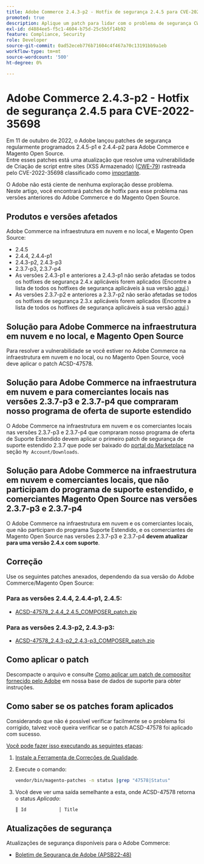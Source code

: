 ```yaml
---
title: Adobe Commerce 2.4.3-p2 - Hotfix de segurança 2.4.5 para CVE-2022-35698
promoted: true
description: Aplique um patch para lidar com o problema de segurança CWE-79 do Adobe Commerce 2.4.3-p2 - 2.4.5.
exl-id: d4884ee5-f5c1-4604-b75d-25c5b5f14b92
feature: Compliance, Security
role: Developer
source-git-commit: 0ad52eceb776b71604c4f467a70c13191bb9a1eb
workflow-type: tm+mt
source-wordcount: '500'
ht-degree: 0%

---
```


# Adobe Commerce 2.4.3-p2 - Hotfix de segurança 2.4.5 para CVE-2022-35698

Em 11 de outubro de 2022, o Adobe lançou patches de segurança regularmente programados 2.4.5-p1 e 2.4.4-p2 para Adobe Commerce e Magento Open Source.<br>
Entre esses patches está uma atualização que resolve uma vulnerabilidade de Criação de script entre sites (XSS Armazenado) ([CWE-79](https://cwe.mitre.org/data/definitions/79.html)) rastreada pelo CVE-2022-35698 classificado como [importante](https://helpx.adobe.com/security/severity-ratings.html).

O Adobe não está ciente de nenhuma exploração desse problema.<br>
Neste artigo, você encontrará patches de hotfix para esse problema nas versões anteriores do Adobe Commerce e do Magento Open Source.

## Produtos e versões afetados

Adobe Commerce na infraestrutura em nuvem e no local, e Magento Open Source:

* 2.4.5
* 2.4.4, 2.4.4-p1
* 2.4.3-p2, 2.4.3-p3
* 2.3.7-p3, 2.3.7-p4
* As versões 2.4.3-p1 e anteriores a 2.4.3-p1 não serão afetadas se todos os hotfixes de segurança 2.4.x aplicáveis forem aplicados (Encontre a lista de todos os hotfixes de segurança aplicáveis à sua versão [aqui](https://helpx.adobe.com/security/products/magento.html).)
* As versões 2.3.7-p2 e anteriores a 2.3.7-p2 não serão afetadas se todos os hotfixes de segurança 2.3.x aplicáveis forem aplicados (Encontre a lista de todos os hotfixes de segurança aplicáveis à sua versão [aqui](https://helpx.adobe.com/security/products/magento.html).)


## Solução para Adobe Commerce na infraestrutura em nuvem e no local, e Magento Open Source

Para resolver a vulnerabilidade se você estiver no Adobe Commerce na infraestrutura em nuvem e no local, ou no Magento Open Source, você deve aplicar o patch ACSD-47578.

## Solução para Adobe Commerce na infraestrutura em nuvem e para comerciantes locais nas versões 2.3.7-p3 e 2.3.7-p4 que compraram nosso programa de oferta de suporte estendido

O Adobe Commerce na infraestrutura em nuvem e os comerciantes locais nas versões 2.3.7-p3 e 2.3.7-p4 que compraram nosso programa de oferta de Suporte Estendido devem aplicar o primeiro patch de segurança de suporte estendido 2.3.7 que pode ser baixado do [portal do Marketplace](https://marketplace.magento.com/) na seção `My Account/Downloads`.

## Solução para Adobe Commerce na infraestrutura em nuvem e comerciantes locais, que não participam do programa de suporte estendido, e comerciantes Magento Open Source nas versões 2.3.7-p3 e 2.3.7-p4

O Adobe Commerce na infraestrutura em nuvem e os comerciantes locais, que não participam do programa Suporte Estendido, e os comerciantes de Magento Open Source nas versões 2.3.7-p3 e 2.3.7-p4 **devem atualizar para uma versão 2.4.x com suporte**.

## Correção

Use os seguintes patches anexados, dependendo da sua versão do Adobe Commerce/Magento Open Source:

### Para as versões 2.4.4, 2.4.4-p1, 2.4.5:

* [ACSD-47578_2.4.4_2.4.5_COMPOSER_patch.zip](assets/ACSD-47578_2.4.4_2.4.5_COMPOSER_patch.zip)

### Para as versões 2.4.3-p2, 2.4.3-p3:

* [ACSD-47578_2.4.3-p2_2.4.3-p3_COMPOSER_patch.zip](assets/ACSD-47578_2.4.3-p2_2.4.3-p3_COMPOSER_patch.zip)

## Como aplicar o patch

Descompacte o arquivo e consulte [Como aplicar um patch de compositor fornecido pelo Adobe](https://experienceleague.adobe.com/docs/commerce-knowledge-base/kb/how-to/how-to-apply-a-composer-patch-provided-by-magento.html) em nossa base de dados de suporte para obter instruções.

## Como saber se os patches foram aplicados

Considerando que não é possível verificar facilmente se o problema foi corrigido, talvez você queira verificar se o patch ACSD-47578 foi aplicado com sucesso.

<u>Você pode fazer isso executando as seguintes etapas</u>:

1. [Instale a Ferramenta de Correções de Qualidade](https://experienceleague.adobe.com/docs/commerce-operations/tools/quality-patches-tool/usage.html).
1. Execute o comando:

   ```bash
   vendor/bin/magento-patches -n status |grep "47578|Status"
   ```

1. Você deve ver uma saída semelhante a esta, onde ACSD-47578 retorna o status *Aplicado*:

   ```bash
   ║ Id            │ Title                                                        │ Category        │ Origin                 │ Status      │ Details                                          ║ ║ N/A           │ ../m2-hotfixes/ACSD-47578__2.4.4_2.4.5_COMPOSER_patch.patch      │ Other           │ Local                  │ Applied     │ Patch type: Custom                                
   ```

## Atualizações de segurança

Atualizações de segurança disponíveis para o Adobe Commerce:

* [Boletim de Segurança de Adobe (APSB22-48)](https://helpx.adobe.com/security/products/magento/apsb22-48.html)
